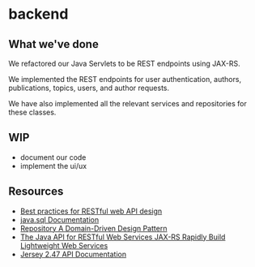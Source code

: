 # backend

## What we've done

We refactored our Java Servlets to be REST endpoints using JAX-RS.

We implemented the REST endpoints for user authentication, authors, publications, topics, users, 
and author requests. 

We have also implemented all the relevant services and repositories for 
these classes.

## WIP
* document our code
* implement the ui/ux

## Resources

* [Best practices for RESTful web API design](https://learn.microsoft.com/en-us/azure/architecture/best-practices/api-design)
* [java.sql Documentation](https://docs.oracle.com/javase/8/docs/api/java/sql/package-summary.html)
* [Repository A Domain-Driven Design Pattern](https://www.umlboard.com/design-patterns/repository.html)
* [The Java API for RESTful Web Services JAX-RS Rapidly Build Lightweight Web Services](https://www.oracle.com/technical-resources/articles/java/jax-rs.html)
* [Jersey 2.47 API Documentation](https://eclipse-ee4j.github.io/jersey.github.io/apidocs/latest/jersey/index.html)